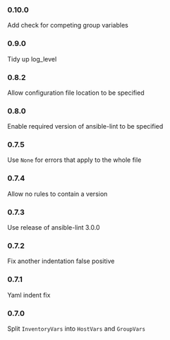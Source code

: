 ### 0.10.0
Add check for competing group variables
### 0.9.0
Tidy up log_level
### 0.8.2
Allow configuration file location to be specified
### 0.8.0
Enable required version of ansible-lint to be specified
### 0.7.5
Use `None` for errors that apply to the whole file
### 0.7.4
Allow no rules to contain a version
### 0.7.3
Use release of ansible-lint 3.0.0
### 0.7.2
Fix another indentation false positive
### 0.7.1
Yaml indent fix
### 0.7.0
Split `InventoryVars` into `HostVars` and `GroupVars`
